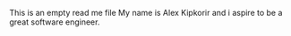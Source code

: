 This is an empty read me file
My name is Alex Kipkorir and i aspire to be a great software engineer.

